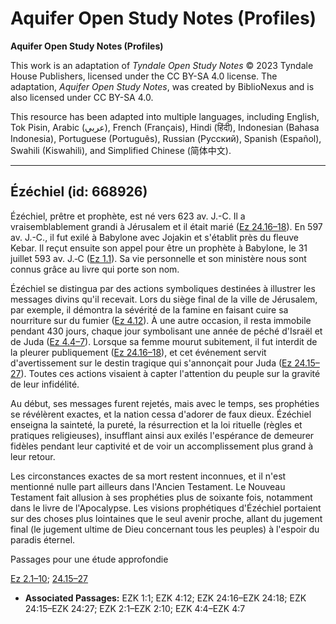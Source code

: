 # Aquifer Open Study Notes (Profiles)

**Aquifer Open Study Notes (Profiles)**

This work is an adaptation of *Tyndale Open Study Notes* © 2023 Tyndale House Publishers, licensed under the CC BY\-SA 4\.0 license. The adaptation, *Aquifer Open Study Notes*, was created by BiblioNexus and is also licensed under CC BY\-SA 4\.0\.

This resource has been adapted into multiple languages, including English, Tok Pisin, Arabic (عربي), French (Français), Hindi (हिंदी), Indonesian (Bahasa Indonesia), Portuguese (Português), Russian (Русский), Spanish (Español), Swahili (Kiswahili), and Simplified Chinese (简体中文).



--------------------------------

## Ézéchiel (id: 668926)

Ézéchiel, prêtre et prophète, est né vers 623 av. J.\-C. Il a vraisemblablement grandi à Jérusalem et il était marié ([Ez 24\.16–18](https://ref.ly/Ezek24:16-Ezek24:18)). En 597 av. J.\-C., il fut exilé à Babylone avec Jojakin et s'établit près du fleuve Kebar. Il reçut ensuite son appel pour être un prophète à Babylone, le 31 juillet 593 av. J.‑C ([Ez 1\.1](https://ref.ly/Ezek1:1)). Sa vie personnelle et son ministère nous sont connus grâce au livre qui porte son nom.

Ézéchiel se distingua par des actions symboliques destinées à illustrer les messages divins qu'il recevait. Lors du siège final de la ville de Jérusalem, par exemple, il démontra la sévérité de la famine en faisant cuire sa nourriture sur du fumier ([Ez 4\.12](https://ref.ly/Ezek4:12)). À une autre occasion, il resta immobile pendant 430 jours, chaque jour symbolisant une année de péché d'Israël et de Juda ([Ez 4\.4–7](https://ref.ly/Ezek4:4-Ezek4:7)). Lorsque sa femme mourut subitement, il fut interdit de la pleurer publiquement ([Ez 24\.16–18](https://ref.ly/Ezek24:16-Ezek24:18)), et cet événement servit d'avertissement sur le destin tragique qui s'annonçait pour Juda ([Ez 24\.15–27](https://ref.ly/Ezek24:15-Ezek24:27)). Toutes ces actions visaient à capter l'attention du peuple sur la gravité de leur infidélité.

Au début, ses messages furent rejetés, mais avec le temps, ses prophéties se révélèrent exactes, et la nation cessa d'adorer de faux dieux. Ézéchiel enseigna la sainteté, la pureté, la résurrection et la loi rituelle (règles et pratiques religieuses), insufflant ainsi aux exilés l'espérance de demeurer fidèles pendant leur captivité et de voir un accomplissement plus grand à leur retour.

Les circonstances exactes de sa mort restent inconnues, et il n'est mentionné nulle part ailleurs dans l'Ancien Testament. Le Nouveau Testament fait allusion à ses prophéties plus de soixante fois, notamment dans le livre de l'Apocalypse. Les visions prophétiques d'Ézéchiel portaient sur des choses plus lointaines que le seul avenir proche, allant du jugement final (le jugement ultime de Dieu concernant tous les peuples) à l'espoir du paradis éternel.

Passages pour une étude approfondie

[Ez 2\.1–10](https://ref.ly/Ezek2:1-Ezek2:10); [24\.15–27](https://ref.ly/Ezek24:15-Ezek24:27)

* **Associated Passages:** EZK 1:1; EZK 4:12; EZK 24:16–EZK 24:18; EZK 24:15–EZK 24:27; EZK 2:1–EZK 2:10; EZK 4:4–EZK 4:7

